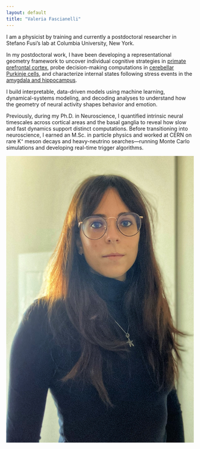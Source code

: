 ```yaml
---
layout: default
title: "Valeria Fascianelli"
---
```





<!-- 2. About Card -->
<section class="about card">
  <div class="about-content">
    <div class="about-text">
      <p>I am a physicist by training and currently a postdoctoral researcher in Stefano Fusi’s lab at Columbia University, New York.</p>
      <p>In my postdoctoral work, I have been developing a representational geometry framework to uncover individual cognitive strategies in <a href="https://www.nature.com/articles/s41467-024-50503-w" target="_blank">primate prefrontal cortex</a>, probe decision-making computations in <a href="https://www.biorxiv.org/content/10.1101/2024.09.13.612926v1" target="_blank">cerebellar Purkinje cells</a>, and characterize internal states following stress events in the <a href="https://www.nature.com/articles/s41586-024-08241-y" target="_blank">amygdala and hippocampus</a>.</p>
      <p>I build interpretable, data-driven models using machine learning, dynamical-systems modeling, and decoding analyses to understand how the geometry of neural activity shapes behavior and emotion.</p>
      <p>Previously, during my Ph.D. in Neuroscience, I quantified intrinsic neural timescales across cortical areas and the basal ganglia to reveal how slow and fast dynamics support distinct computations. Before transitioning into neuroscience, I earned an M.Sc. in particle physics and worked at CERN on rare K⁺ meson decays and heavy-neutrino searches—running Monte Carlo simulations and developing real-time trigger algorithms.</p>
    </div>
    <div class="about-pic">
      <img src="/assets/img/image_VF.jpg" alt="Valeria Fascianelli">
    </div>
  </div>
</section>
